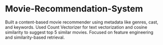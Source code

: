 # Movie-Recommendation-System
Built a content-based movie recommender using metadata like genres, cast, and keywords. Used Count Vectorizer for text vectorization and cosine similarity to suggest top 5 similar movies. Focused on feature engineering and similarity-based retrieval.
